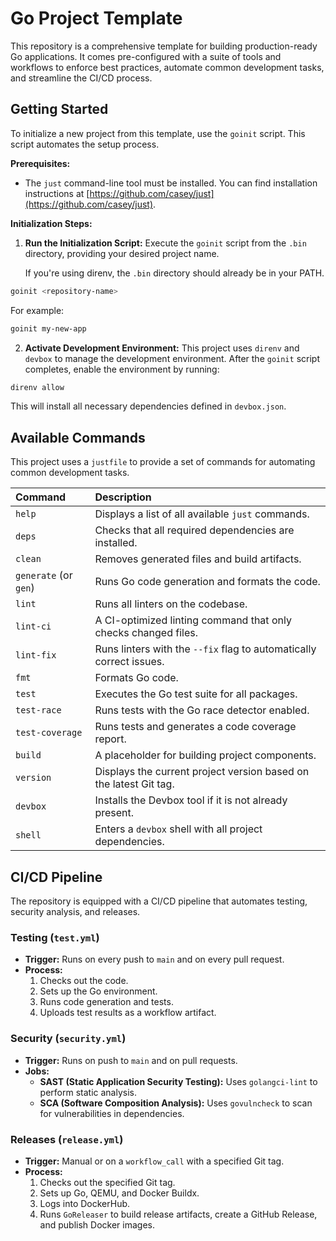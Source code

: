 # Go Project Template

This repository is a comprehensive template for building production-ready Go applications. It comes pre-configured with a suite of tools and workflows to enforce best practices, automate common development tasks, and streamline the CI/CD process.

## Getting Started

To initialize a new project from this template, use the `goinit` script. This script automates the setup process.

**Prerequisites:**

- The `just` command-line tool must be installed. You can find installation instructions at [https://github.com/casey/just](https://github.com/casey/just).

**Initialization Steps:**

1. **Run the Initialization Script:**
    Execute the `goinit` script from the `.bin` directory, providing your desired project name.

    If you're using direnv, the `.bin` directory should already be in your PATH.

```bash
goinit <repository-name>
```

For example:

```bash
goinit my-new-app
```

2. **Activate Development Environment:**
This project uses `direnv` and `devbox` to manage the development environment. After the `goinit` script completes, enable the environment by running:

```bash
direnv allow
```

This will install all necessary dependencies defined in `devbox.json`.

## Available Commands

This project uses a `justfile` to provide a set of commands for automating common development tasks.

| Command | Description |
| :--- | :--- |
| `help` | Displays a list of all available `just` commands. |
| `deps` | Checks that all required dependencies are installed. |
| `clean` | Removes generated files and build artifacts. |
| `generate` (or `gen`) | Runs Go code generation and formats the code. |
| `lint` | Runs all linters on the codebase. |
| `lint-ci` | A CI-optimized linting command that only checks changed files. |
| `lint-fix` | Runs linters with the `--fix` flag to automatically correct issues. |
| `fmt` | Formats Go code. |
| `test` | Executes the Go test suite for all packages. |
| `test-race` | Runs tests with the Go race detector enabled. |
| `test-coverage` | Runs tests and generates a code coverage report. |
| `build` | A placeholder for building project components. |
| `version` | Displays the current project version based on the latest Git tag. |
| `devbox` | Installs the Devbox tool if it is not already present. |
| `shell` | Enters a `devbox` shell with all project dependencies. |

## CI/CD Pipeline

The repository is equipped with a CI/CD pipeline that automates testing, security analysis, and releases.

### Testing (`test.yml`)

- **Trigger:** Runs on every push to `main` and on every pull request.
- **Process:**
    1. Checks out the code.
    2. Sets up the Go environment.
    3. Runs code generation and tests.
    4. Uploads test results as a workflow artifact.

### Security (`security.yml`)

- **Trigger:** Runs on push to `main` and on pull requests.
- **Jobs:**
  - **SAST (Static Application Security Testing):** Uses `golangci-lint` to perform static analysis.
  - **SCA (Software Composition Analysis):** Uses `govulncheck` to scan for vulnerabilities in dependencies.

### Releases (`release.yml`)

- **Trigger:** Manual or on a `workflow_call` with a specified Git tag.
- **Process:**
    1. Checks out the specified Git tag.
    2. Sets up Go, QEMU, and Docker Buildx.
    3. Logs into DockerHub.
    4. Runs `GoReleaser` to build release artifacts, create a GitHub Release, and publish Docker images.
